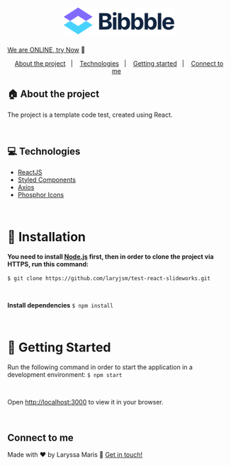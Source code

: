 <h1 align="center">
  <img src="https://github.com/laryjsm/test-react-slideworks/blob/master/src/assets/logo.svg" alt="Bibbble" width="250px">
</h1>

[We are ONLINE, try Now](https://test-react-slideworks.vercel.app/) :tada:
<br>

<p align="center">
  <a href="#house-about-the-project">About the project</a>&nbsp;&nbsp;&nbsp;|&nbsp;&nbsp;&nbsp;
  <a href="#computer-technologies">Technologies</a>&nbsp;&nbsp;&nbsp;|&nbsp;&nbsp;&nbsp;
  <a href="#construction_worker-installation">Getting started</a>&nbsp;&nbsp;&nbsp;|&nbsp;&nbsp;&nbsp;
  <a href="#connect-to-me">Connect to me</a>&nbsp;&nbsp;&nbsp;
</p>

## :house: About the project

The project is a template code test, created using React.

<br>

## :computer: Technologies

- [ReactJS](https://reactjs.org/)
- [Styled Components](https://styled-components.com/)
- [Axios](https://axios-http.com/ptbr/docs/intro)
- [Phosphor Icons](https://phosphoricons.com/)

<br>

# :construction_worker: Installation

**You need to install [Node.js](https://nodejs.org/en/download/) first, then in order to clone the project via HTTPS, run this command:**

```$ git clone https://github.com/laryjsm/test-react-slideworks.git```

<br>

**Install dependencies**
```$ npm install```

<br>

# :runner: Getting Started
Run the following command in order to start the application in a development environment:
```$ npm start```

<br>

Open [http://localhost:3000](http://localhost:3000) to view it in your browser.

<br>

## Connect to me
Made with ♥ by Laryssa Maris :wave: [Get in touch!](https://www.linkedin.com/in/laryssa-maris-738090236/)

